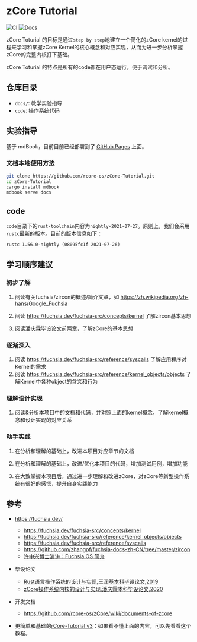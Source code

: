 # zCore Tutorial

[![CI](https://github.com/rcore-os/zCore-Tutorial/workflows/CI/badge.svg?branch=master)](https://github.com/rcore-os/zCore-Tutorial/actions)
[![Docs](https://img.shields.io/badge/docs-alpha-blue)](https://rcore-os.github.io/zCore-Tutorial/)

zCore Toturial 的目标是通过`step by step`地建立一个简化的zCore kernel的过程来学习和掌握zCore Kernel的核心概念和对应实现，从而为进一步分析掌握zCore的完整内核打下基础。

zCore Toturial 的特点是所有的code都在用户态运行，便于调试和分析。

## 仓库目录

* `docs/`: 教学实验指导
* `code`: 操作系统代码

## 实验指导

基于 mdBook，目前目前已经部署到了 [GitHub Pages](https://rcore-os.github.io/zCore-Tutorial/) 上面。

### 文档本地使用方法

```bash
git clone https://github.com/rcore-os/zCore-Tutorial.git
cd zCore-Tutorial
cargo install mdbook
mdbook serve docs
```

## code
`code`目录下的`rust-toolchain`内容为`nightly-2021-07-27`。原则上，我们会采用`rustc`最新的版本。目前的版本信息如下：
```
rustc 1.56.0-nightly (08095fc1f 2021-07-26)
```

## 学习顺序建议

### 初步了解

1. 阅读有关fuchsia/zircon的概述/简介文章，如 https://zh.wikipedia.org/zh-hans/Google_Fuchsia

2. 阅读 https://fuchsia.dev/fuchsia-src/concepts/kernel 了解zircon基本思想

3. 阅读潘庆霖毕设论文前两章，了解zCore的基本思想

### 逐渐深入
1. 阅读 https://fuchsia.dev/fuchsia-src/reference/syscalls 了解应用程序对Kernel的需求
2. 阅读 https://fuchsia.dev/fuchsia-src/reference/kernel_objects/objects 了解Kernel中各种object的含义和行为

### 理解设计实现

1. 阅读&分析本项目中的文档和代码，并对照上面的kernel概念，了解kernel概念和设计实现的对应关系

### 动手实践

1. 在分析和理解的基础上，改进本项目对应章节的文档

2. 在分析和理解的基础上，改进/优化本项目的代码，增加测试用例，增加功能

3. 在大致掌握本项目后，通过进一步理解和改进zCore，对zCore等新型操作系统有很好的感悟，提升自身实践能力

   

## 参考

- https://fuchsia.dev/
  - https://fuchsia.dev/fuchsia-src/concepts/kernel
  - https://fuchsia.dev/fuchsia-src/reference/kernel_objects/objects
  - https://fuchsia.dev/fuchsia-src/reference/syscalls
  - https://github.com/zhangpf/fuchsia-docs-zh-CN/tree/master/zircon
  - [许中兴博士演讲：Fuchsia OS 简介](https://xuzhongxing.github.io/201806fuchsia.pdf)
  
- 毕设论文
  - [Rust语言操作系统的设计与实现,王润基本科毕设论文,2019](https://github.com/rcore-os/zCore/wiki/files/wrj-thesis.pdf) 
  - [zCore操作系统内核的设计与实现,潘庆霖本科毕设论文,2020](https://github.com/rcore-os/zCore/wiki/files/pql-thesis.pdf)
  
- 开发文档
  - https://github.com/rcore-os/zCore/wiki/documents-of-zcore

- 更简单和基础的[rCore-Tutorial v3](https://rcore-os.github.io/rCore-Tutorial-Book-v3/)：如果看不懂上面的内容，可以先看看这个教程。
